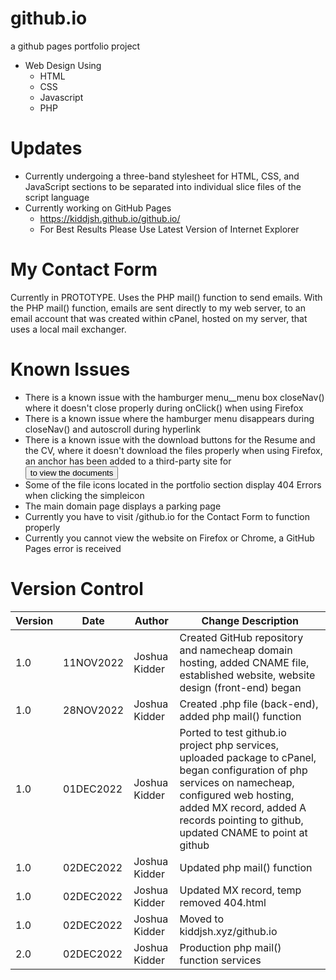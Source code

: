 # github.io
a github pages portfolio project

- Web Design Using
    - HTML
    - CSS
    - Javascript
    - PHP
# Updates
- Currently undergoing a three-band stylesheet for HTML, CSS, and JavaScript sections to be separated
into individual slice files of the script language
- Currently working on GitHub Pages
    - https://kiddjsh.github.io/github.io/
    - For Best Results Please Use Latest Version of Internet Explorer

# My Contact Form
Currently in PROTOTYPE. Uses the PHP mail() function to send emails. With the PHP mail() function, emails are sent directly to my web server, to an email account that was created within cPanel, hosted on my server, that uses a local mail exchanger.

# Known Issues
 - There is a known issue with the hamburger menu__menu box closeNav() where it doesn't close properly during onClick() when using Firefox
 - There is a known issue where the hamburger menu disappears during closeNav() and autoscroll during hyperlink 
 - There is a known issue with the download buttons for the Resume and the CV, where it doesn't download the files properly when using Firefox, an anchor has been added to a third-party site for <button> to view the documents
 - Some of the file icons located in the portfolio section display 404 Errors when clicking the simpleicon
 - The main domain page displays a parking page
 - Currently you have to visit /github.io for the Contact Form to function properly
 - Currently you cannot view the website on Firefox or Chrome, a GitHub Pages error is received

# Version Control

Version      | Date          | Author        | Change Description |
------------ | ------------- | ------------- | ------------------ |
1.0          | 11NOV2022  | Joshua Kidder | Created GitHub repository and namecheap domain hosting, added CNAME file, established website, website design (front-end) began
1.0          | 28NOV2022  | Joshua Kidder | Created .php file (back-end), added php mail() function
1.0          | 01DEC2022  | Joshua Kidder | Ported to test github.io project php services, uploaded package to cPanel, began configuration of php services on namecheap, configured web hosting, added MX record, added A records pointing to github, updated CNAME to point at github
1.0          | 02DEC2022  | Joshua Kidder | Updated php mail() function
1.0          | 02DEC2022  | Joshua Kidder | Updated MX record, temp removed 404.html
1.0          | 02DEC2022  | Joshua Kidder | Moved to kiddjsh.xyz/github.io
2.0          | 02DEC2022  | Joshua Kidder | Production php mail() function services